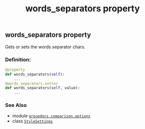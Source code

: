 ﻿---
title: words_separators property
second_title: GroupDocs.Comparison for Python via .NET API References
description: 
type: docs
url: /python-net/groupdocs.comparison.options/stylesettings/words_separators/
is_root: false
weight: 140
---

## words_separators property


Gets or sets the words separator chars.
### Definition:
```python
@property
def words_separators(self):
    ...
@words_separators.setter
def words_separators(self, value):
    ...
```

### See Also
* module [`groupdocs.comparison.options`](../../)
* class [`StyleSettings`](/comparison/python-net/groupdocs.comparison.options/stylesettings)
